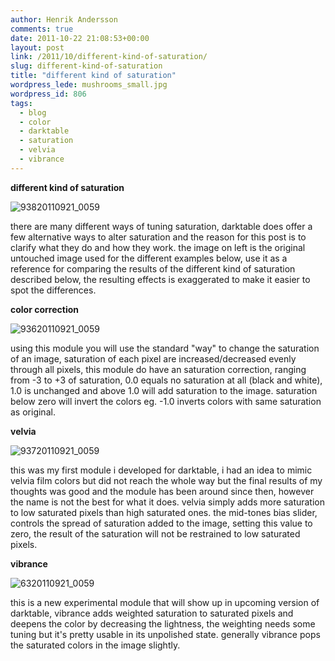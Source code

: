 ```yaml
---
author: Henrik Andersson
comments: true
date: 2011-10-22 21:08:53+00:00
layout: post
link: /2011/10/different-kind-of-saturation/
slug: different-kind-of-saturation
title: "different kind of saturation"
wordpress_lede: mushrooms_small.jpg
wordpress_id: 806
tags:
  - blog
  - color
  - darktable
  - saturation
  - velvia
  - vibrance
---
```

**different kind of saturation**

![93820110921_0059](93820110921_0059.jpg)

there are many different ways of tuning saturation, darktable does offer a few alternative ways to alter saturation and the reason for this post is to clarify what they do and how they work. the image on left is the original untouched image used for the different examples below, use it as a reference for comparing the results of the different kind of saturation described below, the resulting effects is exaggerated to make it easier to spot the differences.

**color correction**

![93620110921_0059](93620110921_0059.jpg)

using this module you will use the standard "way" to change the saturation of an image, saturation of each pixel are increased/decreased evenly through all pixels, this module do have an saturation correction, ranging from -3 to +3 of saturation, 0.0 equals no saturation at all (black and white), 1.0 is unchanged and above 1.0 will add saturation to the image. saturation below zero will invert the colors eg. -1.0 inverts colors with same saturation as original.

**velvia**

![93720110921_0059](93720110921_0059.jpg)

this was my first module i developed for darktable, i had an idea to mimic velvia film colors but did not reach the whole way but the final results of my thoughts was good and the module has been around since then, however the name is not the best for what it does. velvia simply adds more saturation to low saturated pixels than high saturated ones. the mid-tones bias slider, controls the spread of saturation added to the image, setting this value to zero, the result of the saturation will not be restrained to low saturated pixels.

**vibrance**

![6320110921_0059](6320110921_0059.jpg)

this is a new experimental module that will show up in upcoming version of darktable, vibrance adds weighted saturation to saturated pixels and deepens the color by decreasing the lightness, the weighting needs some tuning but it's pretty usable in its unpolished state. generally vibrance pops the saturated colors in the image slightly.
